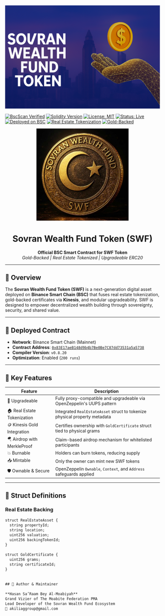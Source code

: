 <p align="center">
  <img src="./file_0000000044fc61fdbe7fbb0ef22c31b4.png" alt="SWFToken Banner">
</p> 


[![BscScan Verified](https://img.shields.io/badge/Verified-BscScan-blue)](https://bscscan.com/address/0x83E17aeB148d9b4b7Be0Be7C87dd73531a5a5738)
[![Solidity Version](https://img.shields.io/badge/Solidity-0.8.20-brightgreen.svg)](https://docs.soliditylang.org/en/v0.8.20/)
[![License: MIT](https://img.shields.io/badge/License-MIT-yellow.svg)](https://opensource.org/licenses/MIT)
[![Status: Live](https://img.shields.io/badge/Status-Live-brightgreen)](https://bscscan.com/address/0x83E17aeB148d9b4b7Be0Be7C87dd73531a5a5738)
[![Deployed on BSC](https://img.shields.io/badge/Network-BSC%20Mainnet-yellowgreen)](https://bscscan.com)
[![Real Estate Tokenization](https://img.shields.io/badge/Asset%20Class-Real%20Estate-blueviolet)](https://github.com/The-Moabite-Federation/swf-token)
[![Gold-Backed](https://img.shields.io/badge/Backed%20By-Kinesis%20Gold-gold)](https://kinesis.money/)



<p align="center">
  <img src="https://github.com/The-Moabite-Federation/swf-token/raw/main/Images/SWFToken_Official_Image.png" width="300" alt="Sovran Wealth Fund Token Logo"/>
</p>

<h1 align="center">Sovran Wealth Fund Token (SWF)</h1>

<p align="center">
  <strong>Official BSC Smart Contract for SWF Token</strong><br>
  <em>Gold-Backed | Real Estate Tokenized | Upgradeable ERC20</em>
</p>

---

## 🔹 Overview

The **Sovran Wealth Fund Token (SWF)** is a next-generation digital asset deployed on **Binance Smart Chain (BSC)** that fuses real estate tokenization, gold-backed certificates via **Kinesis**, and modular upgradeability. SWF is designed to empower decentralized wealth building through sovereignty, security, and shared value.

---

## 🚀 Deployed Contract

- **Network**: Binance Smart Chain (Mainnet)
- **Contract Address**: [`0x83E17aeB148d9b4b7Be0Be7C87dd73531a5a5738`](https://bscscan.com/token/0x83E17aeB148d9b4b7Be0Be7C87dd73531a5a5738)
- **Compiler Version**: `v0.8.20`
- **Optimization**: Enabled (`200 runs`)

---

## 🔐 Key Features

| Feature                         | Description                                                                 |
|-------------------------------|-----------------------------------------------------------------------------|
| 🔁 Upgradeable                 | Fully proxy-compatible and upgradeable via OpenZeppelin's UUPS pattern      |
| 🏠 Real Estate Tokenization   | Integrated `RealEstateAsset` struct to tokenize physical property metadata |
| 🪙 Kinesis Gold Integration    | Certifies ownership with `GoldCertificate` struct tied to physical grams   |
| 🪂 Airdrop with MerkleProof    | Claim-based airdrop mechanism for whitelisted participants                 |
| 💥 Burnable                   | Holders can burn tokens, reducing supply                                    |
| 📥 Mintable                   | Only the owner can mint new SWF tokens                                      |
| 🛡️ Ownable & Secure           | OpenZeppelin `Ownable`, `Context`, and `Address` safeguards applied         |

---

## 🧱 Struct Definitions

### Real Estate Backing

```solidity
struct RealEstateAsset {
  string propertyId;
  string location;
  uint256 valuation;
  uint256 backingTokenId;
}

struct GoldCertificate {
  uint256 grams;
  string certificateId;
}


## 👤 Author & Maintainer

**Hasan Sa’Raam Bey Al-Moabiyah**  
Grand Vizier of The Moabite Federation PMA  
Lead Developer of the Sovran Wealth Fund Ecosystem  
📧 akiliaggroup@gmail.com
